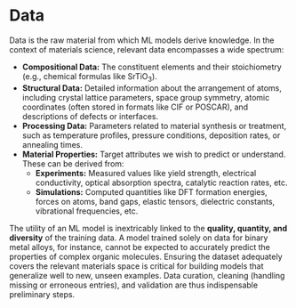 # Data

Data is the raw material from which ML models derive knowledge. In the context of materials science, relevant data encompasses a wide spectrum:

*   **Compositional Data:** The constituent elements and their stoichiometry (e.g., chemical formulas like SrTiO$_3$).
*   **Structural Data:** Detailed information about the arrangement of atoms, including crystal lattice parameters, space group symmetry, atomic coordinates (often stored in formats like CIF or POSCAR), and descriptions of defects or interfaces.
*   **Processing Data:** Parameters related to material synthesis or treatment, such as temperature profiles, pressure conditions, deposition rates, or annealing times.
*   **Material Properties:** Target attributes we wish to predict or understand. These can be derived from:
    *   **Experiments:** Measured values like yield strength, electrical conductivity, optical absorption spectra, catalytic reaction rates, etc.
    *   **Simulations:** Computed quantities like DFT formation energies, forces on atoms, band gaps, elastic tensors, dielectric constants, vibrational frequencies, etc.

The utility of an ML model is inextricably linked to the **quality, quantity, and diversity** of the training data. A model trained solely on data for binary metal alloys, for instance, cannot be expected to accurately predict the properties of complex organic molecules. Ensuring the dataset adequately covers the relevant materials space is critical for building models that generalize well to new, unseen examples. Data curation, cleaning (handling missing or erroneous entries), and validation are thus indispensable preliminary steps.
